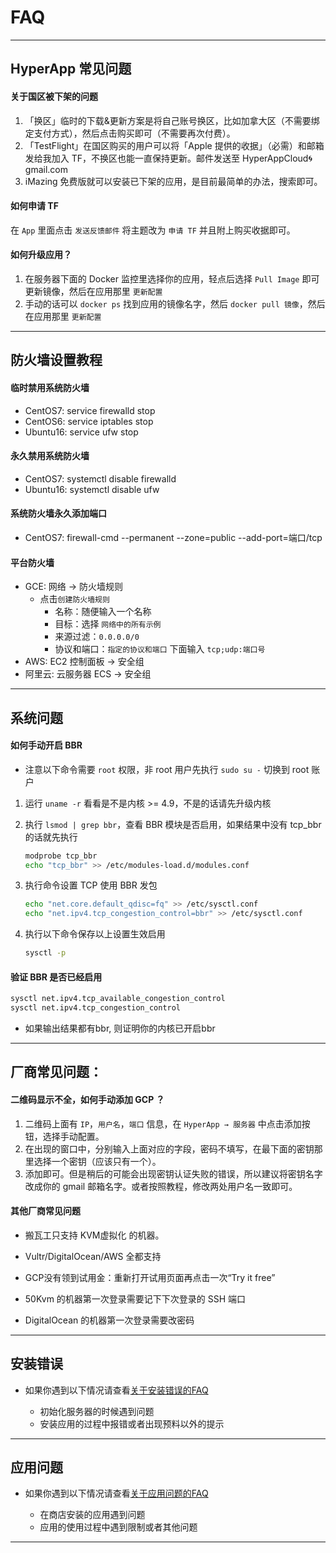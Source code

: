 # FAQ

----

## HyperApp 常见问题

#### **关于国区被下架的问题**

1. 「换区」临时的下载&更新方案是将自己账号换区，比如加拿大区（不需要绑定支付方式），然后点击购买即可（不需要再次付费）。
2. 「TestFlight」在国区购买的用户可以将「Apple 提供的收据」（必需）和邮箱发给我加入 TF，不换区也能一直保持更新。邮件发送至 HyperAppCloud🌀gmail.com
3. iMazing 免费版就可以安装已下架的应用，是目前最简单的办法，搜索即可。


#### **如何申请 TF**

在 `App` 里面点击 `发送反馈邮件` 将主题改为 `申请 TF` 并且附上购买收据即可。


#### **如何升级应用？**

1. 在服务器下面的 Docker 监控里选择你的应用，轻点后选择 `Pull Image` 即可更新镜像，然后在应用那里 `更新配置`
2. 手动的话可以 `docker ps` 找到应用的镜像名字，然后 `docker pull 镜像`，然后在应用那里 `更新配置`

----

## 防火墙设置教程

#### 临时禁用系统防火墙

  - CentOS7: service firewalld stop
  - CentOS6: service iptables stop
  - Ubuntu16: service ufw stop

#### 永久禁用系统防火墙

  - CentOS7: systemctl disable firewalld
  - Ubuntu16: systemctl disable ufw

#### 系统防火墙永久添加端口

  - CentOS7: firewall-cmd --permanent --zone=public --add-port=端口/tcp

#### 平台防火墙

  - GCE: 网络 → 防火墙规则
    - 点击`创建防火墙规则`
      - 名称：随便输入一个名称
      - 目标：选择 `网络中的所有示例`
      - 来源过滤：`0.0.0.0/0`
      - 协议和端口：`指定的协议和端口` 下面输入 `tcp;udp:端口号`
  - AWS: EC2 控制面板 → 安全组
  - 阿里云: 云服务器 ECS → 安全组

----

## 系统问题

#### 如何手动开启 BBR

* 注意以下命令需要 `root` 权限，非 root 用户先执行 `sudo su -` 切换到 root 账户

1. 运行 `uname -r` 看看是不是内核 >= 4.9，不是的话请先升级内核

2. 执行 `lsmod | grep bbr`，查看 BBR 模块是否启用，如果结果中没有 tcp_bbr 的话就先执行

   ```sh
   modprobe tcp_bbr
   echo "tcp_bbr" >> /etc/modules-load.d/modules.conf
   ```

3. 执行命令设置 TCP 使用 BBR 发包

   ```sh
   echo "net.core.default_qdisc=fq" >> /etc/sysctl.conf
   echo "net.ipv4.tcp_congestion_control=bbr" >> /etc/sysctl.conf
   ```

4. 执行以下命令保存以上设置生效启用 

   ```sh
   sysctl -p
   ```

#### 验证 BBR 是否已经启用

```sh
sysctl net.ipv4.tcp_available_congestion_control
sysctl net.ipv4.tcp_congestion_control
```

* 如果输出结果都有bbr, 则证明你的内核已开启bbr

----

## 厂商常见问题：

#### 二维码显示不全，如何手动添加 GCP ？

1. 二维码上面有 `IP`，`用户名`，`端口` 信息，在 `HyperApp → 服务器` 中点击添加按钮，选择手动配置。
2. 在出现的窗口中，分别输入上面对应的字段，密码不填写，在最下面的密钥那里选择一个密钥（应该只有一个）。
3. 添加即可。但是稍后的可能会出现密钥认证失败的错误，所以建议将密钥名字改成你的 gmail 邮箱名字。或者按照教程，修改两处用户名一致即可。

#### 其他厂商常见问题

* 搬瓦工只支持 KVM虚拟化 的机器。

* Vultr/DigitalOcean/AWS 全都支持

* GCP没有领到试用金：重新打开试用页面再点击一次“Try it free”

* 50Kvm 的机器第一次登录需要记下下次登录的 SSH 端口

* DigitalOcean 的机器第一次登录需要改密码

----

## 安装错误

* 如果你遇到以下情况请查看[关于安装错误的FAQ](FAQ-Error.md)

  * 初始化服务器的时候遇到问题
  * 安装应用的过程中报错或者出现预料以外的提示
----

## 应用问题

* 如果你遇到以下情况请查看[关于应用问题的FAQ](FAQ-App.md)

  * 在商店安装的应用遇到问题
  * 应用的使用过程中遇到限制或者其他问题

----


